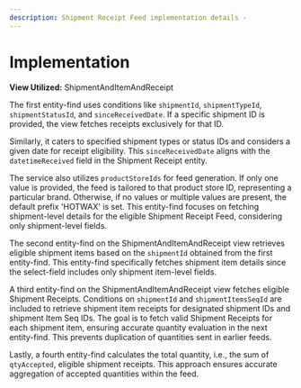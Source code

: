```yaml
---
description: Shipment Receipt Feed implementation details -
---
```


# Implementation

**View Utilized:** ShipmentAndItemAndReceipt

The first entity-find uses conditions like `shipmentId`, `shipmentTypeId`, `shipmentStatusId`, and `sinceReceivedDate`. If a specific shipment ID is provided, the view fetches receipts exclusively for that ID.&#x20;

Similarly, it caters to specified shipment types or status IDs and considers a given date for receipt eligibility. This `sinceReceivedDate` aligns with the `datetimeReceived` field in the Shipment Receipt entity.

The service also utilizes `productStoreIds` for feed generation. If only one value is provided, the feed is tailored to that product store ID, representing a particular brand. Otherwise, if no values or multiple values are present, the default prefix 'HOTWAX' is set. This entity-find focuses on fetching shipment-level details for the eligible Shipment Receipt Feed, considering only shipment-level fields.

The second entity-find on the ShipmentAndItemAndReceipt view retrieves eligible shipment items based on the `shipmentId` obtained from the first entity-find. This entity-find specifically fetches shipment item details since the select-field includes only shipment item-level fields.

A third entity-find on the ShipmentAndItemAndReceipt view fetches eligible Shipment Receipts. Conditions on `shipmentId` and `shipmentItemsSeqId` are included to retrieve shipment item receipts for designated shipment IDs and shipment Item Seq IDs. The goal is to fetch valid Shipment Receipts for each shipment item, ensuring accurate quantity evaluation in the next entity-find. This prevents duplication of quantities sent in earlier feeds.

Lastly, a fourth entity-find calculates the total quantity, i.e., the sum of `qtyAccepted`, eligible shipment receipts. This approach ensures accurate aggregation of accepted quantities within the feed.
